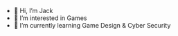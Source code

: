 - 👋 Hi, I’m Jack
- 👀 I’m interested in Games
- 🌱 I’m currently learning Game Design & Cyber Security

<!---
theCasualEdu/theCasualEdu is a ✨ special ✨ repository because its `README.md` (this file) appears on your GitHub profile.
You can click the Preview link to take a look at your changes.
--->
